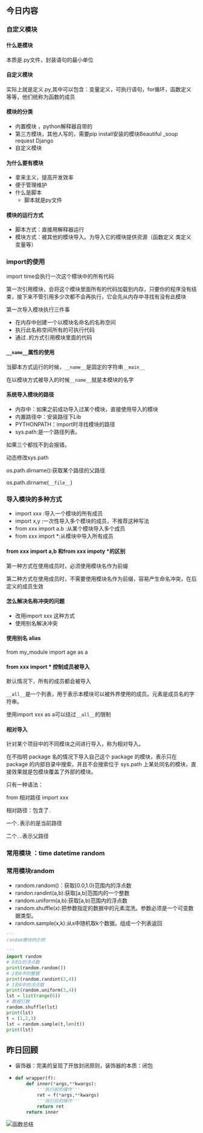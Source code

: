 ## 今日内容

### 自定义模块

#### 什么是模块

本质是.py文件，封装语句的最小单位 

#### 自定义模块

实际上就是定义.py,其中可以包含：变量定义，可执行语句，for循环，函数定义等等，他们统称为函数的成员

#### 模块的分类

- 内置模块 ，python解释器自带的
- 第三方模块，其他人写的，需要pip install安装的模块Beautiful _soup request  Django
- 自定义模块

#### 为什么要有模块

- 拿来主义，提高开发效率
- 便于管理维护
- 什么是脚本
  - 脚本就是py文件

#### 模块的运行方式

- 脚本方式：直接用解释器运行
- 模块方式：被其他的模块导入。为导入它的模块提供资源（函数定义 类定义 变量等）

### import的使用

import time会执行一次这个模块中的所有代码

第一次引用模块，会将这个模块里面所有的代码加载到内存，只要你的程序没有结束，接下来不管引用多少次都不会再执行，它会先从内存中寻找有没有此模块

第一次导入模块执行三件事

- 在内存中创建一个以模块名命名的名称空间
- 执行此名称空间所有的可执行代码
- 通过`.`的方式引用模块里面的代码


#### `__name__`属性的使用

  当脚本方式运行的时候，`__name__`是固定的字符串`__main__`

在以模块方式被导入的时候`__name__`就是本模块的名字

#### 系统导入模块的路径

- 内存中：如果之前成功导入过某个模块，直接使用导入的模块
- 内置路径中：安装路径下Lib
- PYTHONPATH：import时寻找模块的路径
- sys.path:是一个路径列表。

如果三个都找不到会报错。

动态修改sys.path

os.path.dirname():获取某个路径的父路径

os.path.dirname(`__file__`)

### 导入模块的多种方式

- import xxx :导入一个模块的所有成员
- import x,y :一次性导入多个模块的成员，不推荐这种写法
- from xxx import a.b :从某个模块导入多个成员
- from xxx import *:从模块中导入所有成员

####  from xxx import a,b 和from xxx impoty *的区别

第一种方式在使用成员时，必须使用模块名作为前缀

第二种方式在使用成员时，不需要使用模块名作为前缀，容易产生命名冲突，在后定义的成员生效

#### 怎么解决名称冲突的问题

- 改用import xxx 这种方式
- 使用别名解决冲突

#### 使用别名 alias

from my_module import age as a

#### from xxx import * 控制成员被导入

默认情况下，所有的成员都会被导入

`__all__`是一个列表，用于表示本模块可以被外界使用的成员。元素是成员名的字符串。

使用import xxx as a可以绕过`__all__`的限制

#### 相对导入

针对某个项目中的不同模块之间进行导入，称为相对导入。

在不指明 package 名的情况下导入自己这个 package 的模块，表示只在 package 的内部目录中搜索，并且不会搜索位于 sys.path 上某处同名的模块，直接效果就是包模块覆盖了外部的模块。

只有一种语法：

from  相对路径 import xxx

相对路径：包含了`.` 

一个`.`表示的是当前路径

二个`..`表示父路径

###  常用模块 ：time datetime random

### 常用模块random

- random.random()：获取[0.0,1.0)范围内的浮点数
- randon.randint(a,b):获取[a,b]范围内的一个整数
- random.uniform(a,b):获取[a,b)范围内的浮点数
- random.shuffle(x):把参数指定的数据中的元素混洗。参数必须是一个可变数据类型。
- random.sample(x,k):从x中随机取k个数据。组成一个列表返回

```python
'''
random模块的示例

'''
import random
# 0到1的浮点数
print(random.random())
# 2到4中的整数
print(random.randint(2,4))
# 3到4中的浮点数
print(random.uniform(3,4))
lst = list(range(6))
# 数据打散
random.shuffle(lst)
print(lst)
t = (1,2,3)
lst = random.sample(t,len(t))
print(lst)
```



## 昨日回顾

- 装饰器：完美的呈现了开放封闭原则，装饰器的本质：闭包

- ```python
  def wrapper(f):
      def inner(*args,**kwargs):
          '''执行前的操作'''
          ret = f(*args,**kwargs)
          '''执行后的操作'''
          return ret
      return inner
  ```

  
  

![函数总结](\images\函数总结.png)